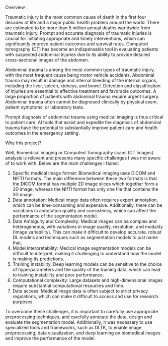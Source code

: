 Overview :

Traumatic injury is the most common cause of death in the first four decades of life and a major public health problem around the world. There are estimated to be more than 5 million annual deaths worldwide from traumatic injury. Prompt and accurate diagnosis of traumatic injuries is crucial for initiating appropriate and timely interventions, which can significantly improve patient outcomes and survival rates. Computed tomography (CT) has become an indispensable tool in evaluating patients with suspected abdominal injuries due to its ability to provide detailed cross-sectional images of the abdomen.

Abdominal trauma is among the most common types of traumatic injury, with the most frequent cause being motor vehicle accidents. Abdominal trauma may result in damage and internal bleeding of the internal organs, including the liver, spleen, kidneys, and bowel. Detection and classification of injuries are essential to effective treatment and favorable outcomes. A large proportion of patients with abdominal trauma require urgent surgery. Abdominal trauma often cannot be diagnosed clinically by physical exam, patient symptoms, or laboratory tests.

Prompt diagnosis of abdominal trauma using medical imaging is thus critical to patient care. AI tools that assist and expedite the diagnosis of abdominal trauma have the potential to substantially improve patient care and health outcomes in the emergency setting.

Why this project?

Well, Biomedical imaging or Computed Tomography scans (CT Images) analysis is relevant and presents many specific challenges I was not aware of to work with. Below are the main challenges I faced:

1. Specific medical image format: Biomedical imaging uses DICOM and NIFTI formats. The main difference between these two formats is that the DICOM format has multiple 2D image slices which together form a 3D image, whereas the NIfTI format has only one file that contains the 3D image.
2. Data annotation: Medical image data often requires expert annotation, which can be time-consuming and expensive. Additionally, there can be variations in annotation quality and consistency, which can affect the performance of the segmentation model.
3. Data Ambiguity and Complexity: Medical images can be complex and heterogeneous, with variations in image quality, resolution, and modality (Image variability). This can make it difficult to develop accurate, robust DL models and techniques such as segmentation models to just name that.
4. Model interpretability: Medical image segmentation models can be difficult to interpret, making it challenging to understand how the model is making its predictions.
5. Training instability: Deep learning models can be sensitive to the choice of hyperparameters and the quality of the training data, which can lead to training instability and poor performance.
6. Computational complexity: Large datasets and high-dimensional images require substantial computational resources and time.
7. Data access: Medical image data is often subject to strict privacy regulations, which can make it difficult to access and use for research purposes.

To overcome these challenges, it is important to carefully use appropriate preprocessing techniques, and carefully annotate the data, design and evaluate the segmentation model. Additionally, it was necessary to use specialized tools and frameworks, such as DLTK, to enable image preprocessing, data visualization, and deep learning on biomedical images and improve the performance of the model.
